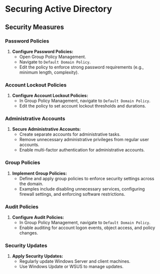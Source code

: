 # Securing Active Directory

## Security Measures

### Password Policies
1. **Configure Password Policies:**
   - Open Group Policy Management.
   - Navigate to `Default Domain Policy`.
   - Edit the policy to enforce strong password requirements (e.g., minimum length, complexity).

### Account Lockout Policies
1. **Configure Account Lockout Policies:**
   - In Group Policy Management, navigate to `Default Domain Policy`.
   - Edit the policy to set account lockout thresholds and durations.

### Administrative Accounts
1. **Secure Administrative Accounts:**
   - Create separate accounts for administrative tasks.
   - Remove unnecessary administrative privileges from regular user accounts.
   - Enable multi-factor authentication for administrative accounts.

### Group Policies
1. **Implement Group Policies:**
   - Define and apply group policies to enforce security settings across the domain.
   - Examples include disabling unnecessary services, configuring firewall settings, and enforcing software restrictions.

### Audit Policies
1. **Configure Audit Policies:**
   - In Group Policy Management, navigate to `Default Domain Policy`.
   - Enable auditing for account logon events, object access, and policy changes.

### Security Updates
1. **Apply Security Updates:**
   - Regularly update Windows Server and client machines.
   - Use Windows Update or WSUS to manage updates.
